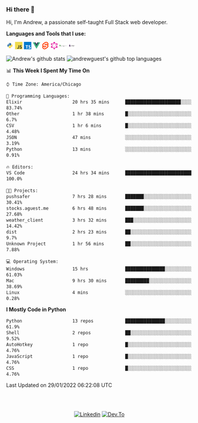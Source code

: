 ### Hi there 👋

Hi, I'm Andrew, a passionate self-taught Full Stack web developer.

**Languages and Tools that I use:**  

<code><img height="20" src="https://raw.githubusercontent.com/github/explore/80688e429a7d4ef2fca1e82350fe8e3517d3494d/topics/python/python.png"></code>
<code><img height="20" src="https://raw.githubusercontent.com/github/explore/80688e429a7d4ef2fca1e82350fe8e3517d3494d/topics/javascript/javascript.png"></code>
<code><img height="20" src="https://raw.githubusercontent.com/github/explore/80688e429a7d4ef2fca1e82350fe8e3517d3494d/topics/typescript/typescript.png"></code>
<code><img height="20" src="https://raw.githubusercontent.com/github/explore/80688e429a7d4ef2fca1e82350fe8e3517d3494d/topics/vue/vue.png"></code>
<code><img height="20" src="https://raw.githubusercontent.com/github/explore/42198dc9113595ddd22cc12771bb719c8cf08b67/topics/svelte/svelte.png"></code>
<code><img height="20" src="https://raw.githubusercontent.com/github/explore/5c058a388828bb5fde0bcafd4bc867b5bb3f26f3/topics/graphql/graphql.png"></code>
<code><img height="20" src="https://raw.githubusercontent.com/github/explore/80688e429a7d4ef2fca1e82350fe8e3517d3494d/topics/mongodb/mongodb.png"></code>
<code><img height="20" src="https://raw.githubusercontent.com/github/explore/d106aa3f6fa091ab80ab5c8cf0d931baff3caaea/topics/elixir/elixir.png"></code>

![Andrew's github stats](https://github-readme-stats.vercel.app/api?username=andrewguest&show_icons=true&theme=vue-dark&count_private=true)
<img height="180em" src="https://github-readme-stats.vercel.app/api/top-langs/?username=andrewguest&theme=vue-dark&layout=compact" alt="andrewguest's github top languages" />

<!--START_SECTION:waka-->
📊 **This Week I Spent My Time On** 

```text
⌚︎ Time Zone: America/Chicago

💬 Programming Languages: 
Elixir                   20 hrs 35 mins      █████████████████████░░░░   83.74% 
Other                    1 hr 38 mins        █░░░░░░░░░░░░░░░░░░░░░░░░   6.7% 
CSV                      1 hr 6 mins         █░░░░░░░░░░░░░░░░░░░░░░░░   4.48% 
JSON                     47 mins             ░░░░░░░░░░░░░░░░░░░░░░░░░   3.19% 
Python                   13 mins             ░░░░░░░░░░░░░░░░░░░░░░░░░   0.91%

🔥 Editors: 
VS Code                  24 hrs 34 mins      █████████████████████████   100.0%

🐱‍💻 Projects: 
pushsafer                7 hrs 28 mins       ███████░░░░░░░░░░░░░░░░░░   30.41% 
stocks.aguest.me         6 hrs 48 mins       ███████░░░░░░░░░░░░░░░░░░   27.68% 
weather_client           3 hrs 32 mins       ███░░░░░░░░░░░░░░░░░░░░░░   14.42% 
dist                     2 hrs 23 mins       ██░░░░░░░░░░░░░░░░░░░░░░░   9.7% 
Unknown Project          1 hr 56 mins        ██░░░░░░░░░░░░░░░░░░░░░░░   7.88%

💻 Operating System: 
Windows                  15 hrs              ███████████████░░░░░░░░░░   61.03% 
Mac                      9 hrs 30 mins       █████████░░░░░░░░░░░░░░░░   38.69% 
Linux                    4 mins              ░░░░░░░░░░░░░░░░░░░░░░░░░   0.28%

```

**I Mostly Code in Python** 

```text
Python                   13 repos            ███████████████░░░░░░░░░░   61.9% 
Shell                    2 repos             ██░░░░░░░░░░░░░░░░░░░░░░░   9.52% 
AutoHotkey               1 repo              █░░░░░░░░░░░░░░░░░░░░░░░░   4.76% 
JavaScript               1 repo              █░░░░░░░░░░░░░░░░░░░░░░░░   4.76% 
CSS                      1 repo              █░░░░░░░░░░░░░░░░░░░░░░░░   4.76%

```



 Last Updated on 29/01/2022 06:22:08 UTC
<!--END_SECTION:waka-->

<br><br>
<p align="center">
   <a href="https://www.linkedin.com/in/andrew-guest-a891759a" target="_blank"><img src="https://img.shields.io/badge/LinkedIn-0077B5?style=for-the-badge&logo=linkedin&logoColor=white" alt="Linkedin"></a>
  <a href="https://dev.to/aguest" target="_blank"><img src="https://img.shields.io/badge/Dev.to-0A0A0A?style=for-the-badge&logo=dev%2Eto&logoColor=white" alt="Dev.To"></a>
</p>
